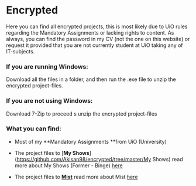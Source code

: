 # Encrypted
Here you can find all encrypted projects, this is most likely due to UiO rules regarding the Mandatory Assignments or lacking rights to content. As always, you can find the password in my CV (not the one on this website) or request it provided that you are not currently student at UiO taking any of IT-subjects. 

### If you are running Windows:

Download all the files in a folder, and then run the .exe file to unzip the encrypted project-files.

### If you are not using Windows:

Download 7-Zip to proceed s unzip the encrypted project-files

### What you can find:

- Most of my **Mandatory Assignments **from UiO (University)

- The project files to [**My Shows**](https://github.com/Akisan98/encrypted/tree/master/My Shows) read more about My Shows (Former - Binge) [here](https://www.akisan.ml/binge/ )

- The project files to [**Mist**](https://github.com/Akisan98/encrypted/tree/master/Mist) read more about Mist [here](https://www.akisan.ml/mist/  )

  

